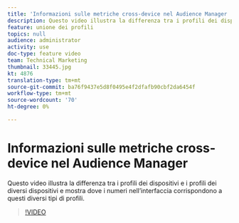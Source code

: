 ```yaml
---
title: 'Informazioni sulle metriche cross-device nel Audience Manager '
description: Questo video illustra la differenza tra i profili dei dispositivi e i profili dei diversi dispositivi e mostra dove i numeri nell’interfaccia corrispondono a questi diversi tipi di profili.
feature: unione dei profili
topics: null
audience: administrator
activity: use
doc-type: feature video
team: Technical Marketing
thumbnail: 33445.jpg
kt: 4876
translation-type: tm+mt
source-git-commit: ba76f9437e5d8f0495e4f2dfafb90cbf2da6454f
workflow-type: tm+mt
source-wordcount: '70'
ht-degree: 0%

---
```



# Informazioni sulle metriche cross-device nel Audience Manager 

Questo video illustra la differenza tra i profili dei dispositivi e i profili dei diversi dispositivi e mostra dove i numeri nell’interfaccia corrispondono a questi diversi tipi di profili.

>[!VIDEO](https://video.tv.adobe.com/v/33445/?quality=12)
